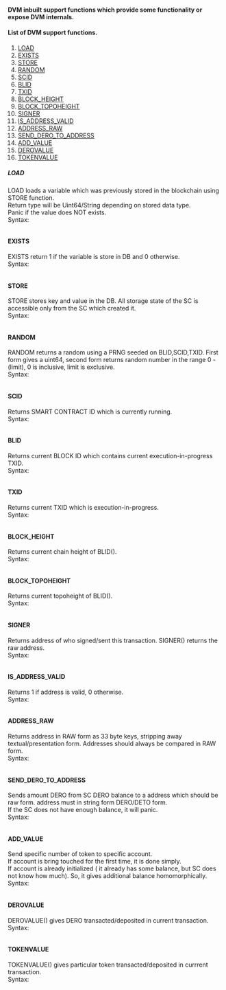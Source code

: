 #### DVM inbuilt support functions which provide some functionality or expose DVM internals.

#### List of DVM support functions.
1. [LOAD](#load) 
1. [EXISTS](#exists) 
1. [STORE](#store) 
1. [RANDOM](#random) 
1. [SCID](#scid) 
1. [BLID](#blid) 
1. [TXID](#txid) 
1. [BLOCK_HEIGHT](#block_height) 
1. [BLOCK_TOPOHEIGHT](#block_topoheight) 
1. [SIGNER](#signer) 
1. [IS_ADDRESS_VALID](#is_address_valid) 
1. [ADDRESS_RAW](#address_raw) 
1. [SEND_DERO_TO_ADDRESS](#send_dero_to_address) 
1. [ADD_VALUE](#add_value) 
1. [DEROVALUE](#derovalue) 
1. [TOKENVALUE](#tokenvalue) 



##### LOAD
LOAD loads a variable which was previously stored in the blockchain using STORE function.  
Return type will be Uint64/String depending on stored data type.  
Panic if the value does NOT exists.  
Syntax:
```

```


#### EXISTS
EXISTS return 1 if the variable is store in DB and 0 otherwise.  
Syntax:
```

```

#### STORE
STORE stores key and value in the DB. All storage state of the SC is accessible only from the  SC which created it.  
Syntax:
```

```

#### RANDOM
RANDOM returns a random using a PRNG seeded on BLID,SCID,TXID. First form gives a uint64, second form returns 
random number in the range 0 - (limit),  0 is inclusive, limit is exclusive.  
Syntax:
```

```

#### SCID
Returns SMART CONTRACT ID which is currently running.  
Syntax:
```

```

#### BLID
Returns current BLOCK ID which contains current execution-in-progress TXID.  
Syntax:
```

```

#### TXID
Returns current TXID which is execution-in-progress.  
Syntax:
```

```

#### BLOCK_HEIGHT
Returns current chain height of BLID().  
Syntax:
```

```

#### BLOCK_TOPOHEIGHT
Returns current topoheight of BLID().  
Syntax:
```

```

#### SIGNER
Returns address of who signed/sent this transaction. SIGNER() returns the raw address.  
Syntax:
```

```

#### IS_ADDRESS_VALID
Returns 1 if address is valid, 0 otherwise.  
Syntax:
```

```

#### ADDRESS_RAW
Returns address in RAW form as 33 byte keys, stripping away textual/presentation form. Addresses should always be compared in  RAW form.  
Syntax:
```

```

#### SEND_DERO_TO_ADDRESS
Sends amount DERO  from SC DERO balance to a address which should be raw form. address must in string form DERO/DETO form.  
If the SC does not have enough balance, it will panic.  
Syntax:
```

```

#### ADD_VALUE
Send specific number of token to specific account.  
If account is bring touched for the first time, it is done simply.  
If account is already initialized ( it already has some balance, but SC does not know how much). So, it gives additional balance homomorphically.  
Syntax:
```

```

#### DEROVALUE
DEROVALUE() gives DERO transacted/deposited in current transaction.  
Syntax:
```

```

#### TOKENVALUE
TOKENVALUE() gives particular token transacted/deposited in currrent transaction.  
Syntax:
```

```

